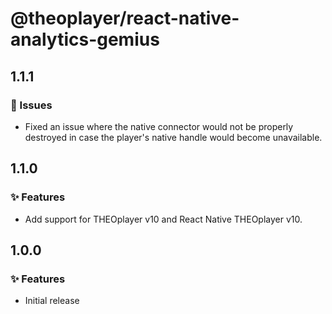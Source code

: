 # @theoplayer/react-native-analytics-gemius

## 1.1.1

### 🐛 Issues

- Fixed an issue where the native connector would not be properly destroyed in case the player's native handle would become unavailable.

## 1.1.0

### ✨ Features

- Add support for THEOplayer v10 and React Native THEOplayer v10.

## 1.0.0

### ✨ Features

- Initial release
